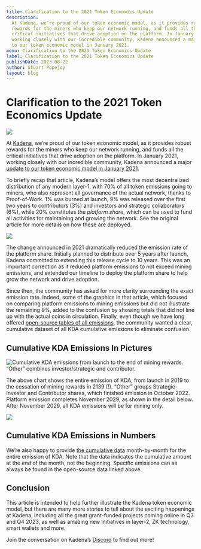 ```yaml
---
title: Clarification to the 2021 Token Economics Update
description:
  At Kadena, we’re proud of our token economic model, as it provides robust
  rewards for the miners who keep our network running, and funds all the
  critical initiatives that drive adoption on the platform. In January 2021,
  working closely with our incredible community, Kadena announced a major update
  to our token economic model in January 2021.
menu: Clarification to the 2021 Token Economics Update
label: Clarification to the 2021 Token Economics Update
publishDate: 2023-08-22
author: Stuart Popejoy
layout: blog
---
```


# Clarification to the 2021 Token Economics Update

![](/assets/blog/2019/1_68w6sDAETJxMRc_R4wjKmw.webp)

At [Kadena](https://kadena.io/), we’re proud of our token economic model, as it
provides robust rewards for the miners who keep our network running, and funds
all the critical initiatives that drive adoption on the platform. In January
2021, working closely with our incredible community, Kadena announced a major
[update to our token economic model in January 2021](https://medium.com/kadena-io/update-to-the-kadena-token-economic-model-21e1ec18f099).

To briefly recap that article, Kadena’s model offers the most decentralized
distribution of any modern layer-1, with 70% of all token emissions going to
miners, who also represent all governance of the actual network, thanks to
Proof-of-Work. 1% was burned at launch, 9% was released over the first two years
to contributors (3%) and investors and strategic collaborators (6%), while 20%
constitutes the _platform share_, which can be used to fund all activities for
maintaining and growing the network. See the original article for more details
on how these are deployed.

![](/assets/blog/2023/0_0cellamI4lcGjldl.webp)

The change announced in 2021 dramatically reduced the emission rate of the
platform share. Initially planned to distribute over 5 years after launch,
Kadena committed to extending this release cycle to 10 years. This was an
important correction as it reduced platform emissions to not exceed mining
emissions, and extended our timeline to deploy the platform share to help grow
the network and drive adoption.

Since then, the community has asked for more clarity surrounding the exact
emission rate. Indeed, some of the graphics in that article, which focused on
comparing platform emissions to mining emissions but did not illustrate the
remaining 9%, added to the confusion by showing totals that did not line up with
the actual coins in circulation. Finally, even though we have long offered
[open-source tables of all emissions](https://github.com/kadena-io/chainweb-data/tree/master/haskell-src/data),
the community wanted a clear, cumulative dataset of all KDA cumulative emissions
to eliminate confusion.

## Cumulative KDA Emissions In Pictures

![Cumulative KDA emissions from launch to the end of mining rewards. “Other” combines investor/strategic and contributor.](/assets/blog/2023/1_9DXpJZc5zfpIaGdpYrz2cw.webp)

The above chart shows the entire emission of KDA, from launch in 2019 to the
cessation of mining rewards in 2139 (!). “Other” groups Strategic-Investor and
Contributor shares, which finished emission in October 2022. Platform emission
completes November 2029, as shown in the detail below. After November 2029, all
KDA emissions will be for mining only.

![](/assets/blog/2023/1_krjtCp-A_aYk8Q4mchWoqg.webp)

## Cumulative KDA Emissions in Numbers

We’re also happy to provide
[the cumulative data](https://drive.google.com/file/d/1iJgDxTb2lo7dC7_1-JKRFW22fKLmgor8/view?usp=drive_link)
month-by-month for the entire emission of KDA. Note that the data indicates the
cumulative amount at the _end_ of the month, not the beginning. Specific
emissions can as always be found in the open-source data linked above.

## Conclusion

This article is intended to help further illustrate the Kadena token economic
model, but there are many more stories to tell about the exciting happenings at
Kadena, including all the great grant-funded projects coming online in Q3 and Q4
2023, as well as amazing new initiatives in layer-2, ZK technology, smart
wallets and more.

Join the conversation on Kadena’s [Discord](https://www.discord.gg/kadena) to
find out more!
